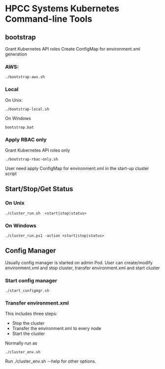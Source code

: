 # HPCC Systems Kubernetes Command-line Tools

## bootstrap
Grant Kubernetes API roles
Create ConfigMap for environment.xml generation

### AWS: 
```console
./bootstrap-aws.sh
```

### Local
On Unix: 
```console
./bootstrap-local.sh
```
On Windows
```console
bootstrap.bat
```
### Apply RBAC only
Grant Kubernetes API roles only
```console
./bootstrap-rbac-only.sh
```
User need apply ConfigMap for environment.xml in the start-up cluster script


## Start/Stop/Get Status
### On Unix
```console
./cluster_run.sh  <start|stop|status>
```

### On Windows
```console
./cluster_run.ps1 -action <start|stop|status>
```

## Config Manager
Usually config manager is started on admin Pod. User can create/modify environment.xml and stop cluster, transfer environment.xml and start cluster

### Start config manager
```console
./start_configmgr.sh
```


### Transfer environment.xml
This includes three steps:
- Stop the cluster
- Transfer the environment.xml to every node
- Start the cluster

Normally run as
```console
./cluster_env.sh
```

Run ./cluster_env.sh --help for other options.
